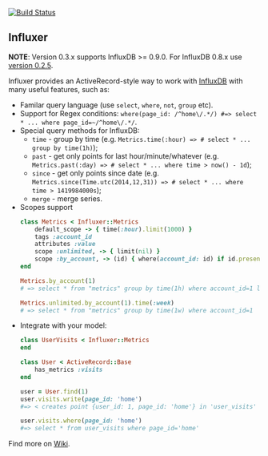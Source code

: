 [![Build Status](https://travis-ci.org/palkan/influxer.svg?branch=master)](https://travis-ci.org/palkan/influxer)

## Influxer

**NOTE**: Version 0.3.x supports InfluxDB >= 0.9.0. For InfluxDB 0.8.x use [version 0.2.5](https://github.com/palkan/influxer/tree/0.2.5).

Influxer provides an ActiveRecord-style way to work with [InfluxDB](https://influxdb.com/) with many useful features, such as:
- Familar query language (use `select`, `where`, `not`, `group` etc).
- Support for Regex conditions: `where(page_id: /^home\/.*/) #=> select * ... where page_id=~/^home\/.*/`.
- Special query methods for InfluxDB: 
    - `time` - group by time (e.g. `Metrics.time(:hour) => # select * ... group by time(1h)`);
    - `past` - get only points for last hour/minute/whatever (e.g. `Metrics.past(:day) => # select * ... where time > now() - 1d`);
    - `since` - get only points since date (e.g. `Metrics.since(Time.utc(2014,12,31)) => # select * ... where time > 1419984000s`);
    - `merge` - merge series.
- Scopes support
    ```ruby
    class Metrics < Influxer::Metrics
        default_scope -> { time(:hour).limit(1000) }
        tags :account_id
        attributes :value
        scope :unlimited, -> { limit(nil) }
        scope :by_account, -> (id) { where(account_id: id) if id.present? }
    end

    Metrics.by_account(1)
    # => select * from "metrics" group by time(1h) where account_id=1 limit 1000

    Metrics.unlimited.by_account(1).time(:week)
    # => select * from "metrics" group by time(1w) where account_id=1

    ```
- Integrate with your model:
    ```ruby
    class UserVisits < Influxer::Metrics
    end
    
    class User < ActiveRecord::Base
        has_metrics :visits
    end

    user = User.find(1)
    user.visits.write(page_id: 'home')
    #=> < creates point {user_id: 1, page_id: 'home'} in 'user_visits' series >

    user.visits.where(page_id: 'home')
    #=> select * from user_visits where page_id='home'
    ```
    
Find more on [Wiki](https://github.com/palkan/influxer/wiki).
